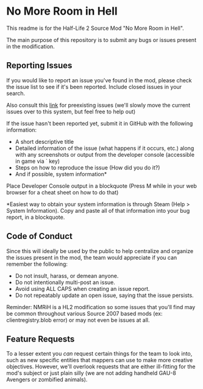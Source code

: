**No More Room in Hell**
===========

This readme is for the Half-Life 2 Source Mod "No More Room in Hell".

The main purpose of this repository is to submit any bugs or issues present in the modification.

**Reporting Issues**
--------------

If you would like to report an issue you've found in the mod, please check the issue list to see if it's been reported. Include closed issues in your search.

Also consult this [link](http://www.nomoreroominhell.com/forums/index.php?showforum=57) for preexisting issues (we'll slowly move the current issues over to this system, but feel free to help out)

If the issue hasn't been reported yet, submit it in GitHub with the following information:

* A short descriptive title
* Detailed information of the issue (what happens if it occurs, etc.) along with any screenshots or output from the developer console (accessible in game via ` key)
* Steps on how to reproduce the issue (How did you do it?)
* And if possible, system information*

Place Developer Console output in a blockquote (Press M while in your web browser for a cheat sheet on how to do that)

*Easiest way to obtain your system information is through Steam (Help > System Information). Copy and paste all of that information into your bug report, in a blockquote.

**Code of Conduct**
--------------

Since this will ideally be used by the public to help centralize and organize the issues present in the mod, the team would appreciate if you can remember the following:

* Do not insult, harass, or demean anyone.
* Do not intentionally multi-post an issue.
* Avoid using ALL CAPS when creating an issue report.
* Do not repeatably update an open issue, saying that the issue persists.

Reminder: NMRiH is a HL2 modification so some issues that you'll find may be common throughout various Source 2007 based mods (ex: clientregistry.blob error) or may not even be issues at all.

**Feature Requests**
--------------

To a lesser extent you *can* request certain things for the team to look into, such as new specific entities that mappers can use to make more creative objectives. However, we'll overlook requests that are either ill-fitting for the mod's subject or just plain silly (we are not adding handheld GAU-8 Avengers or zombified animals).
